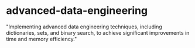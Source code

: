 # advanced-data-engineering
"Implementing advanced data engineering techniques, including dictionaries, sets, and binary search, to achieve significant improvements in time and memory efficiency."

